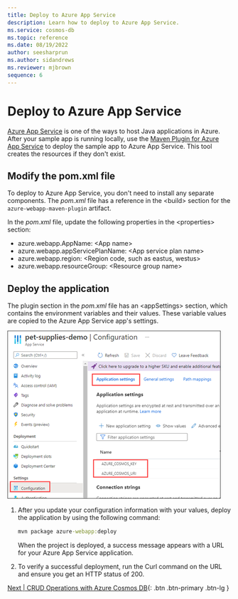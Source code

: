 ```yaml
---
title: Deploy to Azure App Service
description: Learn how to deploy to Azure App Service.
ms.service: cosmos-db
ms.topic: reference
ms.date: 08/19/2022
author: seesharprun
ms.author: sidandrews
ms.reviewer: mjbrown
sequence: 6
---
```


# Deploy to Azure App Service

[Azure App Service](https://docs.microsoft.com/azure/app-service/) is one of the ways to host Java applications in Azure. After your sample app is running locally, use the [Maven Plugin for Azure App Service](https://github.com/microsoft/azure-maven-plugins/blob/develop/azure-webapp-maven-plugin/) to deploy the sample app to Azure App Service. This tool creates the resources if they don't exist.

## Modify the pom.xml file

To deploy to Azure App Service, you don't need to install any separate components. The *pom.xml* file has a reference in the \<build> section for the `azure-webapp-maven-plugin` artifact.

In the *pom.xml* file, update the following properties in the \<properties> section:

- azure.webapp.AppName: \<App name>
- azure.webapp.appServicePlanName: \<App service plan name>
- azure.webapp.region: \<Region code, such as eastus, westus>
- azure.webapp.resourceGroup: \<Resource group name>

## Deploy the application

The plugin section in the *pom.xml* file has an \<appSettings> section, which contains the environment variables and their values. These variable values are copied to the Azure App Service app's settings.

   ![Screenshot showing the App Service Configuration page.](media/deploy-to-azure-app-service/app-service-configuration.png)

1. After you update your configuration information with your values, deploy the application by using the following command:

   ```cmd
   mvn package azure-webapp:deploy
   ```

   When the project is deployed, a success message appears with a URL for your Azure App Service application.

1. To verify a successful deployment, run the Curl command on the URL and ensure you get an HTTP status of 200.

[Next &#124; CRUD Operations with Azure Cosmos DB](crud-operations-with-cosmos-db.md){: .btn .btn-primary .btn-lg }
